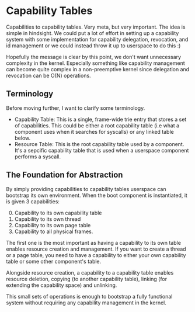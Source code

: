 # Capability Tables

Capabilities to capability tables. Very meta, but very important. The idea is
simple in hindsight. We could put a lot of effort in setting up a capability
system with some implementation for capability delegation, revocation, and id
management or we could instead throw it up to userspace to do this :)

Hopefully the message is clear by this point, we don't want unnecessary
complexity in the kernel. Especially something like capability management can
become quite complex in a non-preemptive kernel since delegation and revocation
can be O(N) operations.

## Terminology

Before moving further, I want to clarify some terminology.

* Capability Table: This is a single, frame-wide trie entry that stores a set of
capabilities. This could be either a root capability table (i.e what a component
uses when it searches for syscalls) or any linked table below.
* Resource Table: This is the root capability table used by a component. It's a sepcific
capability table that is used when a userspace component performs a syscall.

## The Foundation for Abstraction

By simply providing capabilities to capability tables userspace can bootstrap
its own environment. When the boot component is instantiated, it is given 3
capabilities:

0. Capability to its own capability table
1. Capability to its own thread
2. Capability to its own page table
3. Capability to all physical frames.

The first one is the most important as having a capability to its own table
enables resource creation and management. If you want to create a thread or
a page table, you need to have a capability to either your own capability table
or some other component's table.

Alongside resource creation, a capability to a capability table enables resource
deletion, copying (to another capability table), linking (for extending
the capability space) and unlinking.

This small sets of operations is enough to bootstrap a fully functional system
without requiring any capability management in the kernel.
